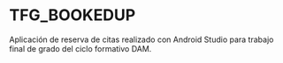 # TFG_BOOKEDUP
Aplicación de reserva de citas realizado con Android Studio para trabajo final de grado del ciclo formativo DAM.
